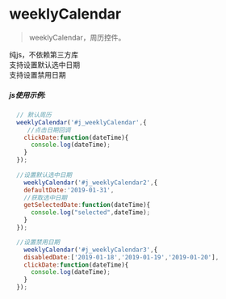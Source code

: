 # weeklyCalendar
>weeklyCalendar，周历控件。

纯js，不依赖第三方库<br/>
支持设置默认选中日期<br/>
支持设置禁用日期<br/>

##### js使用示例:
```js
  // 默认周历
  weeklyCalendar('#j_weeklyCalendar',{
     //点击日期回调
    clickDate:function(dateTime){
      console.log(dateTime);
    }
  });  
  
  //设置默认选中日期
    weeklyCalendar('#j_weeklyCalendar2',{
    defaultDate:'2019-01-31',
    //获取选中日期
    getSelectedDate:function(dateTime){  
      console.log("selected",dateTime);
    }
  });  

  //设置禁用日期
    weeklyCalendar('#j_weeklyCalendar3',{
    disabledDate:['2019-01-18','2019-01-19','2019-01-20'],
    clickDate:function(dateTime){
      console.log(dateTime);
    }
  });  
```
